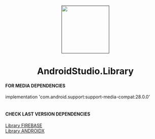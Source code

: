 <p align="center"><a href=""><img height="150" src="https://user-images.githubusercontent.com/37952748/75752927-4426f680-5d5c-11ea-80b0-c455992a9f47.png"></a></p>
<h1 align="center">AndroidStudio.Library</h1>

#### FOR MEDIA DEPENDENCIES
implementation 'com.android.support:support-media-compat:28.0.0' <br><br>

#### CHECK LAST VERSION DEPENDENCIES
[Library FIREBASE](https://firebase.google.com/docs/android/setup#available-libraries) <br>
[Library ANDROIDX](https://developer.android.com/topic/libraries/support-library/packages?hl=id)
